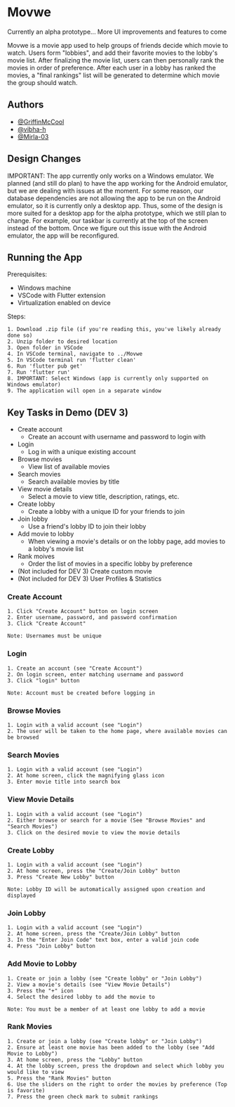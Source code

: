 
# Movwe

Currently an alpha prototype... More UI improvements and features to come

Movwe is a movie app used to help groups of friends decide which movie to watch. Users form "lobbies", and add their favorite movies to the lobby's movie list. After finalizing the movie list, users can then personally rank the movies in order of preference. After each user in a lobby has ranked the movies, a "final rankings" list will be generated to determine which movie the group should watch.

## Authors

- [@GriffinMcCool](https://github.com/GriffinMcCool)
- [@vibha-h](https://github.com/vibha-h)
- [@Mirla-03](https://github.com/Mirla03)

## Design Changes

IMPORTANT: The app currently only works on a Windows emulator. We planned (and still do plan) to have the app working for the Android emulator, but we are dealing with issues at the moment. For some reason, our database dependencies are not allowing the app to be run on the Android emulator, so it is currently only a desktop app. Thus, some of the design is more suited for a desktop app for the alpha prototype, which we still plan to change. For example, our taskbar is currently at the top of the screen instead of the bottom. Once we figure out this issue with the Android emulator, the app will be reconfigured.

## Running the App

Prerequisites:

- Windows machine
- VSCode with Flutter extension
- Virtualization enabled on device

Steps:

    1. Download .zip file (if you're reading this, you've likely already done so)
    2. Unzip folder to desired location
    3. Open folder in VSCode
    4. In VSCode terminal, navigate to ../Movwe
    5. In VSCode terminal run 'flutter clean'
    6. Run 'flutter pub get'
    7. Run 'flutter run'
    8. IMPORTANT: Select Windows (app is currently only supported on Windows emulator)
    9. The application will open in a separate window


## Key Tasks in Demo (DEV 3)

- Create account
    - Create an account with username and password to login with 
- Login
    - Log in with a unique existing account
- Browse movies
    - View list of available movies
- Search movies
    - Search available movies by title
- View movie details
    - Select a movie to view title, description, ratings, etc.
- Create lobby
    - Create a lobby with a unique ID for your friends to join
- Join lobby
    - Use a friend's lobby ID to join their lobby
- Add movie to lobby
    - When viewing a movie's details or on the lobby page, add movies to a lobby's movie list
- Rank moives
    - Order the list of movies in a specific lobby by preference
- (Not included for DEV 3) Create custom movie
- (Not included for DEV 3) User Profiles & Statistics


### Create Account

    1. Click "Create Account" button on login screen
    2. Enter username, password, and password confirmation
    3. Click "Create Account"
    
    Note: Usernames must be unique

### Login

    1. Create an account (see "Create Account")
    2. On login screen, enter matching username and password
    3. Click "login" button

    Note: Account must be created before logging in

### Browse Movies

    1. Login with a valid account (see "Login")
    2. The user will be taken to the home page, where available movies can be browsed

### Search Movies

    1. Login with a valid account (see "Login")
    2. At home screen, click the magnifying glass icon
    3. Enter movie title into search box

### View Movie Details

    1. Login with a valid account (see "Login")
    2. Either browse or search for a movie (See "Browse Movies" and "Search Movies")
    3. Click on the desired movie to view the movie details

### Create Lobby

    1. Login with a valid account (see "Login")
    2. At home screen, press the "Create/Join Lobby" button
    3. Press "Create New Lobby" button

    Note: Lobby ID will be automatically assigned upon creation and displayed

### Join Lobby

    1. Login with a valid account (see "Login")
    2. At home screen, press the "Create/Join Lobby" button
    3. In the "Enter Join Code" text box, enter a valid join code
    4. Press "Join Lobby" button

### Add Movie to Lobby

    1. Create or join a lobby (see "Create lobby" or "Join Lobby")
    2. View a movie's details (see "View Movie Details")
    3. Press the "+" icon
    4. Select the desired lobby to add the movie to

    Note: You must be a member of at least one lobby to add a movie

### Rank Movies

    1. Create or join a lobby (see "Create lobby" or "Join Lobby")
    2. Ensure at least one movie has been added to the lobby (see "Add Movie to Lobby")
    3. At home screen, press the "Lobby" button
    4. At the lobby screen, press the dropdown and select which lobby you would like to view
    5. Press the "Rank Movies" button
    6. Use the sliders on the right to order the movies by preference (Top is favorite)
    7. Press the green check mark to submit rankings

